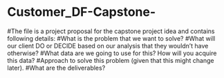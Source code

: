 # Customer_DF-Capstone-
#The file is a project proposal for the capstone project idea and contains following details:
#What is the problem that we want to solve? 
#What will our client DO or DECIDE based on our analysis that they wouldn’t have otherwise?
#What data are we going to use for this? How will you acquire this data?
#Approach to solve this problem (given that this might change later).
#What are the deliverables?
